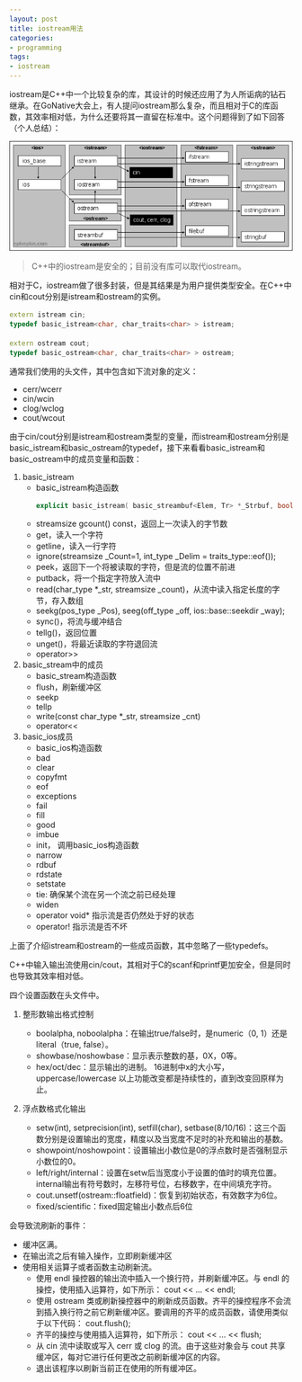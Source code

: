 ```yaml
---
layout: post
title: iostream用法
categories: 
- programming
tags:
- iostream
---
```


iostream是C++中一个比较复杂的库，其设计的时候还应用了为人所诟病的钻石继承。在GoNative大会上，有人提问iostream那么复杂，而且相对于C的库函数，其效率相对低，为什么还要将其一直留在标准中。这个问题得到了如下回答（个人总结）：

![iostream.gif](/assets/images/iostream.gif "iostream inheritance")

>C++中的iostream是安全的；目前没有库可以取代iostream。

相对于C，iostream做了很多封装，但是其结果是为用户提供类型安全。在C++中cin和cout分别是istream和ostream的实例。

```cpp
extern istream cin;
typedef basic_istream<char, char_traits<char> > istream;

extern ostream cout;
typedef basic_ostream<char, char_traits<char> > ostream;
```

通常我们使用的头文件<iostream/>，其中包含如下流对象的定义：
+ cerr/wcerr
+ cin/wcin
+ clog/wclog
+ cout/wcout

由于cin/cout分别是istream和ostream类型的变量，而istream和ostream分别是basic\_istream和basic\_ostream的typedef，接下来看看basic\_istream和basic\_ostream中的成员变量和函数：

1. basic_istream
	+ basic_istream构造函数
		```cpp
		explicit basic_istream( basic_streambuf<Elem, Tr> *_Strbuf, bool _Isstd = flase);
		```
	+ streamsize gcount() const，返回上一次读入的字节数
	+ get，读入一个字符
	+ getline，读入一行字符
	+ ignore(streamsize \_Count=1, int\_type \_Delim = traits\_type::eof());
	+ peek，返回下一个将被读取的字符，但是流的位置不前进
	+ putback，将一个指定字符放入流中
	+ read(char\_type \*\_str, streamsize \_count)，从流中读入指定长度的字节，存入数组
	+ seekg(pos\_type \_Pos), seeg(off\_type \_off, ios::base::seekdir \_way);
	+ sync()，将流与缓冲结合
	+ tellg()，返回位置
	+ unget()，将最近读取的字符退回流
	+ operator\>\>
2. basic\_stream中的成员
	+ basic\_stream构造函数
	+ flush，刷新缓冲区
	+ seekp
	+ tellp
	+ write(const char\_type \*\_str, streamsize \_cnt)
	+ operator<<
3. basic\_ios成员
	+ basic\_ios构造函数
	+ bad
	+ clear
	+ copyfmt
	+ eof
	+ exceptions
	+ fail
	+ fill
	+ good
	+ imbue
	+ init， 调用basic\_ios构造函数
	+ narrow
	+ rdbuf
	+ rdstate
	+ setstate
	+ tie: 确保某个流在另一个流之前已经处理
	+ widen
	+ operator void\* 指示流是否仍然处于好的状态
	+ operator! 指示流是否不坏

上面了介绍istream和ostream的一些成员函数，其中忽略了一些typedefs。

C++中输入输出流使用cin/cout，其相对于C的scanf和printf更加安全，但是同时也导致其效率相对低。

四个设置函数在头文件<iomanip>中。

1. 整形数输出格式控制

    + boolalpha, noboolalpha：在输出true/false时，是numeric（0, 1）还是literal（true, false）。
    + showbase/noshowbase：显示表示整数的基，0X，0等。
    + hex/oct/dec：显示输出的进制。 16进制中x的大小写，uppercase/lowercase 
    以上功能改变都是持续性的，直到改变回原样为止。
    
2. 浮点数格式化输出

    - setw(int), setprecision(int), setfill(char), setbase(8/10/16)：这三个函数分别是设置输出的宽度，精度以及当宽度不足时的补充和输出的基数。
    - showpoint/noshowpoint：设置输出小数位是0的浮点数时是否强制显示小数位的0。
    - left/right/internal：设置在setw后当宽度小于设置的值时的填充位置。internal输出有符号数时，左移符号位，右移数字，在中间填充字符。
    - cout.unsetf(ostream::floatfield)：恢复到初始状态，有效数字为6位。
    - fixed/scientific：fixed固定输出小数点后6位

会导致流刷新的事件：
+ 缓冲区满。
+ 在输出流之后有输入操作，立即刷新缓冲区
+ 使用相关运算子或者函数主动刷新流。
	+ 使用 endl 操控器的输出流中插入一个换行符，并刷新缓冲区。与 endl 的操控，使用插入运算符，如下所示：
        cout << ... << endl;
	+ 使用 ostream 类或刷新操控器中的刷新成员函数。齐平的操控程序不会流到插入换行符之前它刷新缓冲区。要调用的齐平的成员函数，请使用类似于以下代码：
        cout.flush();
	+ 齐平的操控与使用插入运算符，如下所示：
        cout << ... << flush;
	+ 从 cin 流中读取或写入 cerr 或 clog 的流。由于这些对象会与 cout 共享缓冲区，每对它进行任何更改之前刷新缓冲区的内容。
	+ 退出该程序以刷新当前正在使用的所有缓冲区。
